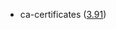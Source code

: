 - ca-certificates ([3.91](https://firefox-source-docs.mozilla.org/security/nss/releases/nss_3_91.html))
